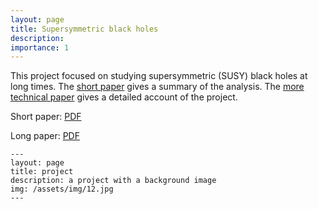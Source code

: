```yaml
---
layout: page
title: Supersymmetric black holes
description:
importance: 1
---
```


This project focused on studying supersymmetric (SUSY) black holes at long times. The [short paper](https://arxiv.org/abs/2207.00407) gives a summary of the analysis. The [more technical paper](https://arxiv.org/abs/2207.00407) gives a detailed account of the project.

Short paper: [PDF](/assets/pdf/short_paper.pdf) 

Long paper: [PDF](/assets/pdf/long_paper.pdf)
    

    ---
    layout: page
    title: project
    description: a project with a background image
    img: /assets/img/12.jpg
    ---



